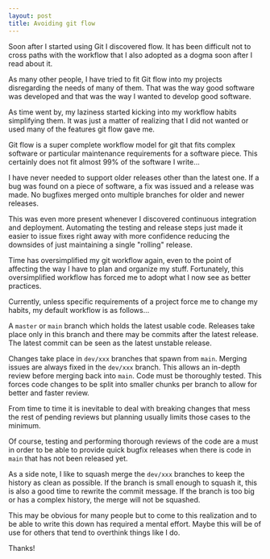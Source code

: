 ```yaml
---
layout: post
title: Avoiding git flow
---
```


Soon after I started using Git I discovered flow. It has been difficult not to cross paths with the workflow that I also adopted as a dogma soon after I read about it.

As many other people, I have tried to fit Git flow into my projects disregarding the needs of many of them. That was the way good software was developed and that was the way I wanted to develop good software.

As time went by, my laziness started kicking into my workflow habits simplifying them. It was just a matter of realizing that I did not wanted or used many of the features git flow gave me.

Git flow is a super complete workflow model for git that fits complex software or particular maintenance requirements for a software piece. This certainly does not fit almost 99% of the software I write...

I have never needed to support older releases other than the latest one. If a bug was found on a piece of software, a fix was issued and a release was made. No bugfixes merged onto multiple branches for older and newer releases.

This was even more present whenever I discovered continuous integration and deployment. Automating the testing and release steps just made it easier to issue fixes right away with more confidence reducing the downsides of just maintaining a single "rolling" release.

Time has oversimplified my git workflow again, even to the point of affecting the way I have to plan and organize my stuff. Fortunately, this oversimplified workflow has forced me to adopt what I now see as better practices.

Currently, unless specific requirements of a project force me to change my habits, my default workflow is as follows... 

A `master` or `main` branch which holds the latest usable code. Releases take place only in this branch and there may be commits after the latest release. The latest commit can be seen as the latest unstable release.

Changes take place in `dev/xxx` branches that spawn from `main`. Merging issues are always fixed in the `dev/xxx` branch. This allows an in-depth review before merging back into `main`. Code must be thoroughly tested. This forces code changes to be split into smaller chunks per branch to allow for better and faster review.

From time to time it is inevitable to deal with breaking changes that mess the rest of pending reviews but planning usually limits those cases to the minimum.

Of course, testing and performing thorough reviews of the code are a must in order to be able to provide quick bugfix releases when there is code in `main` that has not been released yet.

As a side note, I like to squash merge the `dev/xxx` branches to keep the history as clean as possible. If the branch is small enough to squash it, this is also a good time to rewrite the commit message. If the branch is too big or has a complex history, the merge will not be squashed.

This may be obvious for many people but to come to this realization and to be able to write this down has required a mental effort. Maybe this will be of use for others that tend to overthink things like I do.

Thanks!
